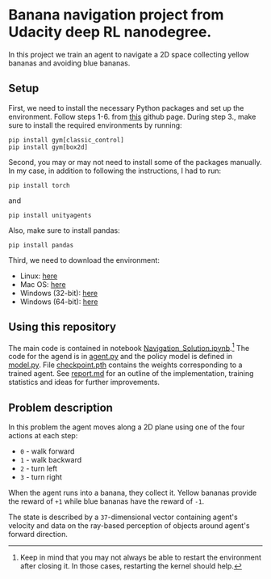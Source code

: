 # Banana navigation project from Udacity deep RL nanodegree.
In this project we train an agent to navigate a 2D space collecting yellow bananas and avoiding blue bananas.

## Setup
First, we need to install the necessary Python packages and set up the environment. Follow steps 1-6. from [this](https://github.com/udacity/deep-reinforcement-learning#dependencies) github page. During step 3., make sure to install the required environments by running:
```
pip install gym[classic_control]
pip install gym[box2d]
```

Second, you may or may not need to install some of the packages manually. In my case, in addition to following the instructions, I had to run:
```
pip install torch
```
and
```
pip install unityagents
```
Also, make sure to install pandas:
```
pip install pandas
```

Third, we need to download the environment:
- Linux: [here](https://s3-us-west-1.amazonaws.com/udacity-drlnd/P1/Banana/Banana_Linux.zip)
- Mac OS: [here](https://s3-us-west-1.amazonaws.com/udacity-drlnd/P1/Banana/Banana.app.zip)
- Windows (32-bit): [here](https://s3-us-west-1.amazonaws.com/udacity-drlnd/P1/Banana/Banana_Windows_x86.zip)
- Windows (64-bit): [here](https://s3-us-west-1.amazonaws.com/udacity-drlnd/P1/Banana/Banana_Windows_x86_64.zip)

## Using this repository
The main code is contained in notebook [Navigation_Solution.ipynb](./Navigation_Solution.ipynb).[^1] The code for the agend is in [agent.py](./agent.py) and the policy model is defined in [model.py](./model.py). File [checkpoint.pth](./checkpoint.pth) contains the weights corresponding to a trained agent. See [report.md](./report.md) for an outline of the implementation, training statistics and ideas for further improvements.


## Problem description
In this problem the agent moves along a 2D plane using one of the four actions at each step:
- `0` - walk forward 
- `1` - walk backward
- `2` - turn left
- `3` - turn right

When the agent runs into a banana, they collect it. Yellow bananas provide the reward of `+1` while blue bananas have the reward of `-1`.

The state is described by a `37`-dimensional vector containing agent's velocity and data on the ray-based perception of objects around agent's forward direction.

[^1]: Keep in mind that you may not always be able to restart the environment after closing it. In those cases, restarting the kernel should help.

